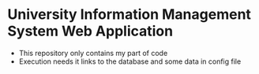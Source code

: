 # University Information Management System Web Application
- This repository only contains my part of code
- Execution needs it links to the database and some data in config file
